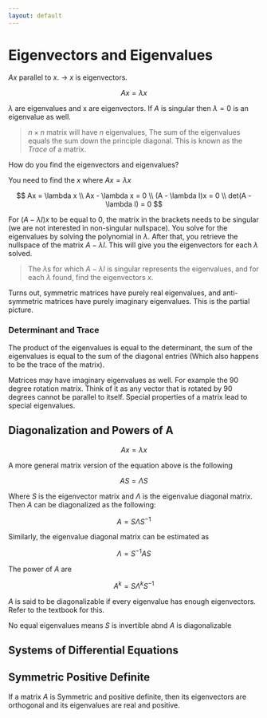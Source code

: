```yaml
---
layout: default	
---
```

# Eigenvectors and Eigenvalues

$Ax$ parallel to $x$. → $x$ is eigenvectors.

$$
Ax = \lambda x
$$

$\lambda$ are eigenvalues and x are eigenvectors. If $A$ is singular then  $\lambda = 0$ is an eigenvalue as well. 

> $n \times n$ matrix will have $n$ eigenvalues, The sum of the eigenvalues equals the sum down the principle diagonal. This is known as the *Trace* of a matrix.
> 

How do you find the eigenvectors and eigenvalues?

You need to find the $x$ where $Ax = \lambda x$

$$
Ax = \lambda x \\ 
Ax - \lambda x = 0 \\
(A - \lambda I)x = 0 \\
det(A - \lambda I) = 0
$$

For $(A - \lambda I)x$ to be equal to 0, the matrix in the brackets needs to be singular (we are not interested in non-singular nullspace). You solve for the eigenvalues by solving the polynomial in $\lambda$. After that, you retrieve the nullspace of the matrix $A-\lambda I$. This will give you the eigenvectors for each $\lambda$ solved.

> The $\lambda$s for which $A-\lambda I$ is singular represents the eigenvalues, and for each $\lambda$ found, find the eigenvectors $x$.
> 

Turns out, symmetric matrices have purely real eigenvalues, and anti-symmetric matrices have purely imaginary eigenvalues. This is the partial picture.

### Determinant and Trace

The product of the eigenvalues is equal to the determinant, the sum of the eigenvalues is equal to the sum of the diagonal entries (Which also happens to be the trace of the matrix). 

Matrices may have imaginary eigenvalues as well. For example the 90 degree rotation matrix. Think of it as any vector that is rotated by 90 degrees cannot be parallel to itself. Special properties of a matrix lead to special eigenvalues.

## Diagonalization and Powers of A

 

$$
Ax = \lambda x
$$

A more general matrix version of the equation above is the following

$$
AS = \Lambda S
$$

Where $S$ is the eigenvector matrix and $\Lambda$ is the eigenvalue diagonal matrix. Then $A$ can be diagonalized as the following:

$$
A = S \Lambda S^{-1}
$$

Similarly, the eigenvalue diagonal matrix can be estimated as 

 

$$
\Lambda = S^{-1}AS
$$

The power of $A$ are

$$
A^{k} = S \Lambda^{k}S^{-1}
$$

$A$ is said to be diagonalizable if every eigenvalue has enough eigenvectors. Refer to the textbook for this. 

No equal eigenvalues means $S$ is invertible abnd $A$ is diagonalizable

## Systems of Differential Equations

## Symmetric Positive Definite

If a matrix $A$ is Symmetric and positive definite, then its eigenvectors are orthogonal and its eigenvalues are real and positive.
